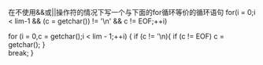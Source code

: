 在不使用&&或||操作符的情况下写一个与下面的for循环等价的循环语句
for(i = 0;i < lim-1 && (c = getchar()) != '\n' && c != EOF;++i)

for (i = 0,c = getchar();i < lim - 1;++i) {
    if (c != '\n){
        if (c != EOF)
            c = getchar();
    }      
    break;
}